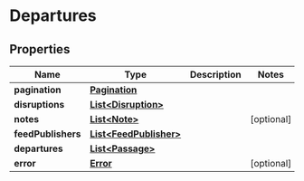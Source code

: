 
# Departures

## Properties
Name | Type | Description | Notes
------------ | ------------- | ------------- | -------------
**pagination** | [**Pagination**](Pagination.md) |  | 
**disruptions** | [**List&lt;Disruption&gt;**](Disruption.md) |  | 
**notes** | [**List&lt;Note&gt;**](Note.md) |  |  [optional]
**feedPublishers** | [**List&lt;FeedPublisher&gt;**](FeedPublisher.md) |  | 
**departures** | [**List&lt;Passage&gt;**](Passage.md) |  | 
**error** | [**Error**](Error.md) |  |  [optional]



